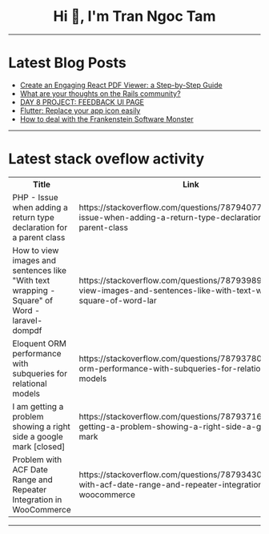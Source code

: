 <h1 align="center">Hi 👋, I'm Tran Ngoc Tam</h1>

---

# Latest Blog Posts 
<!-- BLOG-POST-LIST:START -->
- [Create an Engaging React PDF Viewer: a Step-by-Step Guide](https://dev.to/fileforge/create-an-engaging-react-pdf-viewer-a-step-by-step-guide-1hdl)
- [What are your thoughts on the Rails community?](https://dev.to/nickytonline/what-are-your-thoughts-on-the-rails-community-3p3o)
- [DAY 8 PROJECT: FEEDBACK UI PAGE](https://dev.to/shrishti_srivastava_/day-8-project-feedback-ui-page-2546)
- [Flutter: Replace your app icon easily](https://dev.to/arcawebch/flutter-replace-your-app-icon-easily-fb5)
- [How to deal with the Frankenstein Software Monster](https://dev.to/kalisen/how-to-deal-with-the-frankenstein-software-monster-1jnc)
<!-- BLOG-POST-LIST:END -->

---

# Latest stack oveflow activity
<table>
  <tr><th>Title</th><th>Link</th></tr>
  <!-- STACKOVERFLOW:START --><tr><td>PHP - Issue when adding a return type declaration for a parent class</td><td>https://stackoverflow.com/questions/78794077/php-issue-when-adding-a-return-type-declaration-for-a-parent-class</td></tr><tr><td>How to view images and sentences like &quot;With text wrapping -Square&quot; of Word - laravel-dompdf</td><td>https://stackoverflow.com/questions/78793989/how-to-view-images-and-sentences-like-with-text-wrapping-square-of-word-lar</td></tr><tr><td>Eloquent ORM performance with subqueries for relational models</td><td>https://stackoverflow.com/questions/78793780/eloquent-orm-performance-with-subqueries-for-relational-models</td></tr><tr><td>I am getting a problem showing a right side a google mark [closed]</td><td>https://stackoverflow.com/questions/78793716/i-am-getting-a-problem-showing-a-right-side-a-google-mark</td></tr><tr><td>Problem with ACF Date Range and Repeater Integration in WooCommerce</td><td>https://stackoverflow.com/questions/78793430/problem-with-acf-date-range-and-repeater-integration-in-woocommerce</td></tr><!-- STACKOVERFLOW:END -->
</table>

---


